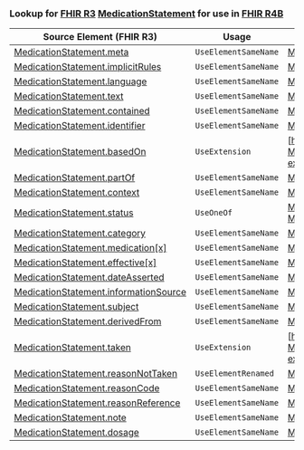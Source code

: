 ### Lookup for [FHIR R3](https://hl7.org/fhir/STU3/) [MedicationStatement](https://hl7.org/fhir/STU3/MedicationStatement.html) for use in [FHIR R4B](https://hl7.org/fhir/R4B/)

| Source Element (FHIR R3) | Usage | Target |
| -------------- | ----- | ------ |
| [MedicationStatement.meta](https://hl7.org/fhir/STU3/MedicationStatement.html#resource) | `UseElementSameName` | [MedicationStatement.meta](https://hl7.org/fhir/R4B/MedicationStatement.html#resource) |
| [MedicationStatement.implicitRules](https://hl7.org/fhir/STU3/MedicationStatement.html#resource) | `UseElementSameName` | [MedicationStatement.implicitRules](https://hl7.org/fhir/R4B/MedicationStatement.html#resource) |
| [MedicationStatement.language](https://hl7.org/fhir/STU3/MedicationStatement.html#resource) | `UseElementSameName` | [MedicationStatement.language](https://hl7.org/fhir/R4B/MedicationStatement.html#resource) |
| [MedicationStatement.text](https://hl7.org/fhir/STU3/MedicationStatement.html#resource) | `UseElementSameName` | [MedicationStatement.text](https://hl7.org/fhir/R4B/MedicationStatement.html#resource) |
| [MedicationStatement.contained](https://hl7.org/fhir/STU3/MedicationStatement.html#resource) | `UseElementSameName` | [MedicationStatement.contained](https://hl7.org/fhir/R4B/MedicationStatement.html#resource) |
| [MedicationStatement.identifier](https://hl7.org/fhir/STU3/MedicationStatement.html#resource) | `UseElementSameName` | [MedicationStatement.identifier](https://hl7.org/fhir/R4B/MedicationStatement.html#resource) |
| [MedicationStatement.basedOn](https://hl7.org/fhir/STU3/MedicationStatement.html#resource) | `UseExtension` | [http://hl7.org/fhir/3.0/StructureDefinition/extension-MedicationStatement.basedOn](StructureDefinition-ext-R3-MedicationStatement.basedOn.html) |
| [MedicationStatement.partOf](https://hl7.org/fhir/STU3/MedicationStatement.html#resource) | `UseElementSameName` | [MedicationStatement.partOf](https://hl7.org/fhir/R4B/MedicationStatement.html#resource) |
| [MedicationStatement.context](https://hl7.org/fhir/STU3/MedicationStatement.html#resource) | `UseElementSameName` | [MedicationStatement.context](https://hl7.org/fhir/R4B/MedicationStatement.html#resource) |
| [MedicationStatement.status](https://hl7.org/fhir/STU3/MedicationStatement.html#resource) | `UseOneOf` | [MedicationStatement.extension](https://hl7.org/fhir/R4B/MedicationStatement.html#resource)<br />[MedicationStatement.status](https://hl7.org/fhir/R4B/MedicationStatement.html#resource) |
| [MedicationStatement.category](https://hl7.org/fhir/STU3/MedicationStatement.html#resource) | `UseElementSameName` | [MedicationStatement.category](https://hl7.org/fhir/R4B/MedicationStatement.html#resource) |
| [MedicationStatement.medication[x]](https://hl7.org/fhir/STU3/MedicationStatement.html#resource) | `UseElementSameName` | [MedicationStatement.medication[x]](https://hl7.org/fhir/R4B/MedicationStatement.html#resource) |
| [MedicationStatement.effective[x]](https://hl7.org/fhir/STU3/MedicationStatement.html#resource) | `UseElementSameName` | [MedicationStatement.effective[x]](https://hl7.org/fhir/R4B/MedicationStatement.html#resource) |
| [MedicationStatement.dateAsserted](https://hl7.org/fhir/STU3/MedicationStatement.html#resource) | `UseElementSameName` | [MedicationStatement.dateAsserted](https://hl7.org/fhir/R4B/MedicationStatement.html#resource) |
| [MedicationStatement.informationSource](https://hl7.org/fhir/STU3/MedicationStatement.html#resource) | `UseElementSameName` | [MedicationStatement.informationSource](https://hl7.org/fhir/R4B/MedicationStatement.html#resource) |
| [MedicationStatement.subject](https://hl7.org/fhir/STU3/MedicationStatement.html#resource) | `UseElementSameName` | [MedicationStatement.subject](https://hl7.org/fhir/R4B/MedicationStatement.html#resource) |
| [MedicationStatement.derivedFrom](https://hl7.org/fhir/STU3/MedicationStatement.html#resource) | `UseElementSameName` | [MedicationStatement.derivedFrom](https://hl7.org/fhir/R4B/MedicationStatement.html#resource) |
| [MedicationStatement.taken](https://hl7.org/fhir/STU3/MedicationStatement.html#resource) | `UseExtension` | [http://hl7.org/fhir/3.0/StructureDefinition/extension-MedicationStatement.taken](StructureDefinition-ext-R3-MedicationStatement.taken.html) |
| [MedicationStatement.reasonNotTaken](https://hl7.org/fhir/STU3/MedicationStatement.html#resource) | `UseElementRenamed` | [MedicationStatement.reasonCode](https://hl7.org/fhir/R4B/MedicationStatement.html#resource) |
| [MedicationStatement.reasonCode](https://hl7.org/fhir/STU3/MedicationStatement.html#resource) | `UseElementSameName` | [MedicationStatement.reasonCode](https://hl7.org/fhir/R4B/MedicationStatement.html#resource) |
| [MedicationStatement.reasonReference](https://hl7.org/fhir/STU3/MedicationStatement.html#resource) | `UseElementSameName` | [MedicationStatement.reasonReference](https://hl7.org/fhir/R4B/MedicationStatement.html#resource) |
| [MedicationStatement.note](https://hl7.org/fhir/STU3/MedicationStatement.html#resource) | `UseElementSameName` | [MedicationStatement.note](https://hl7.org/fhir/R4B/MedicationStatement.html#resource) |
| [MedicationStatement.dosage](https://hl7.org/fhir/STU3/MedicationStatement.html#resource) | `UseElementSameName` | [MedicationStatement.dosage](https://hl7.org/fhir/R4B/MedicationStatement.html#resource) |
